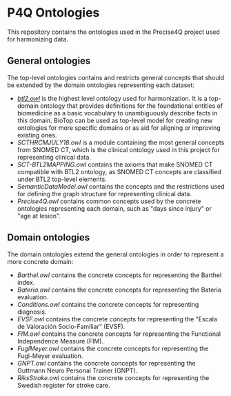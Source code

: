 # P4Q Ontologies
This repository contains the ontologies used in the Precise4Q project used for harmonizing data.

## General ontologies
The top-level ontologies contains and restricts general concepts that should be extended by the domain ontologies representing each dataset:

 - [*btl2.owl*](https://biotopontology.github.io/) is the highest level ontology used for harmonization. It is a top-domain ontology that provides definitions for the foundational entities of biomedicine as a basic vocabulary to unambiguously describe facts in this domain. BioTop can be used as top-level model for creating new ontologies for more specific domains or as aid for aligning or improving existing ones.
 - *SCTHRCMJULY18.owl* is a module containing the most general concepts from SNOMED CT, which is the clinical ontology used in this project for representing clinical data.
 - *SCT-BTL2MAPPING.owl* contains the axioms that make SNOMED CT compatible with BTL2 ontology, as SNOMED CT concepts are classified under BTL2 top-level elements.
 - *SemanticDataModel.owl* contains the concepts and the restrictions used for defining the graph structure for representing clinical data.
 - *Precise4Q.owl* contains common concepts used by the concrete ontologies representing each domain, such as "days since injury" or "age at lesion".

## Domain ontologies
The domain ontologies extend the general ontologies in order to represent a more concrete domain:

 - *Barthel.owl* contains the concrete concepts for representing the Barthel index.
 - *Bateria.owl* contains the concrete concepts for representing the Bateria evaluation.
 - *Conditions.owl* contains the concrete concepts for representing diagnosis.
 - *EVSF.owl* contains the concrete concepts for representing the "Escala de Valoración Socio-Familiar" (EVSF).
 - *FIM.owl* contains the concrete concepts for representing the Functional Independence Measure (FIM).
 - *FuglMeyer.owl* contains the concrete concepts for representing the Fugl-Meyer evaluation.
 - *GNPT.owl* contains the concrete concepts for representing the Guttmann Neuro Personal Trainer (GNPT).
 - *RiksStroke.owl* contains the concrete concepts for representing the Swedish register for stroke care.